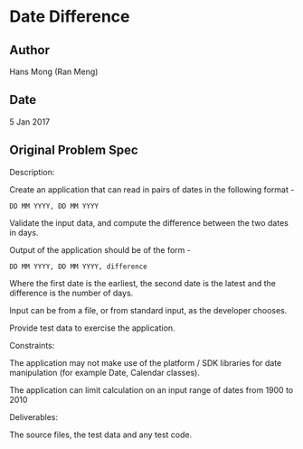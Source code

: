 # Date Difference

## Author

Hans Mong (Ran Meng)

## Date

5 Jan 2017

## Original Problem Spec

Description:

Create an application that can read in pairs of dates in the following
format -

    DD MM YYYY, DD MM YYYY

Validate the input data, and compute the difference between the two dates
in days.

Output of the application should be of the form -

    DD MM YYYY, DD MM YYYY, difference

Where the first date is the earliest, the second date is the latest and the difference is the number of days.

Input can be from a file, or from standard input, as the developer chooses.

Provide test data to exercise the application.

Constraints:

The application may not make use of the platform / SDK libraries for date manipulation
(for example Date, Calendar classes).

The application can limit calculation on an input range of dates from 1900 to 2010


Deliverables:

The source files, the test data and any test code.

